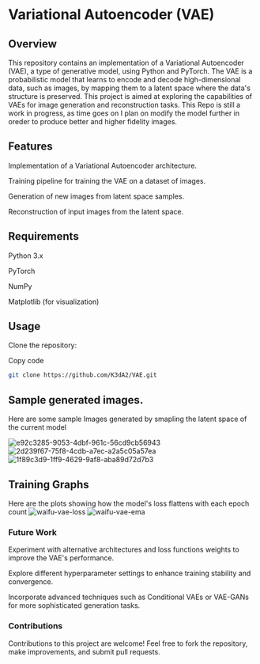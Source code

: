 # Variational Autoencoder (VAE)

## Overview

This repository contains an implementation of a Variational Autoencoder (VAE), a type of generative model, 
using Python and PyTorch. The VAE is a probabilistic model that learns to encode and decode high-dimensional data, 
such as images, by mapping them to a latent space where the data's structure is preserved. 
This project is aimed at exploring the capabilities of VAEs for image generation and reconstruction tasks.
This Repo is still a work in progress, as time goes on I plan on modify the model further in oreder to produce better
and higher fidelity images.

## Features

Implementation of a Variational Autoencoder architecture.

Training pipeline for training the VAE on a dataset of images.

Generation of new images from latent space samples.

Reconstruction of input images from the latent space.

## Requirements

Python 3.x

PyTorch

NumPy

Matplotlib (for visualization)

## Usage

Clone the repository:

Copy code
```bash
git clone https://github.com/K3dA2/VAE.git
```

## Sample generated images.
Here are some sample Images generated by smapling the latent space of the current model

![e92c3285-9053-4dbf-961c-56cd9cb56943](https://github.com/K3dA2/VAE/assets/112480809/3cd4eaa1-cdba-40a5-9766-83d4e9ee4a9d)
![2d239f67-75f8-4cdb-a7ec-a2a5c05a57ea](https://github.com/K3dA2/VAE/assets/112480809/4ea3ab98-15a2-4b86-a7de-8081fdc6acd6)
![1f89c3d9-1ff9-4629-9af8-aba89d72d7b3](https://github.com/K3dA2/VAE/assets/112480809/cfe548d4-76df-4659-9337-b4e4a9eae71d)

## Training Graphs
Here are the plots showing how the model's loss flattens with each epoch count 
![waifu-vae-loss](https://github.com/K3dA2/VAE/assets/112480809/09ee7e65-54e0-4753-8a2c-459229d191ef)
![waifu-vae-ema](https://github.com/K3dA2/VAE/assets/112480809/9a45df56-c979-489b-88f2-9683f3995c8b)


### Future Work

Experiment with alternative architectures and loss functions weights to improve the VAE's performance.

Explore different hyperparameter settings to enhance training stability and convergence.

Incorporate advanced techniques such as Conditional VAEs or VAE-GANs for more sophisticated generation tasks.

### Contributions

Contributions to this project are welcome! Feel free to fork the repository, make improvements, and submit pull requests.

